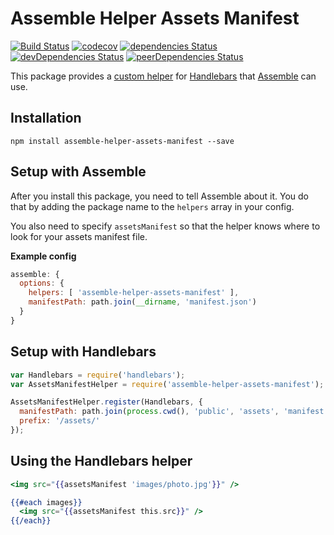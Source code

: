 # Assemble Helper Assets Manifest

[![Build Status](https://travis-ci.org/webdeveric/assemble-helper-assets-manifest.svg?branch=master)](https://travis-ci.org/webdeveric/assemble-helper-assets-manifest)
[![codecov](https://codecov.io/gh/webdeveric/assemble-helper-assets-manifest/branch/master/graph/badge.svg)](https://codecov.io/gh/webdeveric/assemble-helper-assets-manifest)
[![dependencies Status](https://david-dm.org/webdeveric/assemble-helper-assets-manifest/status.svg)](https://david-dm.org/webdeveric/assemble-helper-assets-manifest)
[![devDependencies Status](https://david-dm.org/webdeveric/assemble-helper-assets-manifest/dev-status.svg)](https://david-dm.org/webdeveric/assemble-helper-assets-manifest?type=dev)
[![peerDependencies Status](https://david-dm.org/webdeveric/assemble-helper-assets-manifest/peer-status.svg)](https://david-dm.org/webdeveric/assemble-helper-assets-manifest?type=peer)

This package provides a [custom helper](http://assemble.io/docs/Custom-Helpers.html) for
[Handlebars](http://handlebarsjs.com/) that [Assemble](http://assemble.io/) can use.

## Installation

```shell
npm install assemble-helper-assets-manifest --save
```

## Setup with Assemble

After you install this package, you need to tell Assemble about it.
You do that by adding the package name to the `helpers` array in your config.

You also need to specify `assetsManifest` so that the helper knows where
to look for your assets manifest file.

**Example config**

```js
assemble: {
  options: {
    helpers: [ 'assemble-helper-assets-manifest' ],
    manifestPath: path.join(__dirname, 'manifest.json')
  }
}
```

## Setup with Handlebars

```js
var Handlebars = require('handlebars');
var AssetsManifestHelper = require('assemble-helper-assets-manifest');

AssetsManifestHelper.register(Handlebars, {
  manifestPath: path.join(process.cwd(), 'public', 'assets', 'manifest.json'),
  prefix: '/assets/'
});
```

## Using the Handlebars helper

```hbs
<img src="{{assetsManifest 'images/photo.jpg'}}" />
```

```hbs
{{#each images}}
  <img src="{{assetsManifest this.src}}" />
{{/each}}
```
